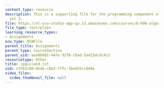 ```yaml
---
content_type: resource
description: This is a supporting file for the programming component of the problem
  set 3.
file: https://ol-ocw-studio-app-qa.s3.amazonaws.com/courses/6-096-algorithms-for-computational-biology-spring-2005/c5f62c008b4bc6b37ffc1bed55cc048e_cpgisland.txt
file_type: text/plain
learning_resource_types:
- Assignments
ocw_type: OCWFile
parent_title: Assignments
parent_type: CourseSection
parent_uid: aaa8b881-447e-92f8-c6ad-5a423dcdc4c2
resourcetype: Other
title: cpgisland.txt
uid: c5f62c00-8b4b-c6b3-7ffc-1bed55cc048e
video_files:
  video_thumbnail_file: null
---
```

